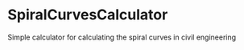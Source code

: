 SpiralCurvesCalculator
======================

Simple calculator for calculating the spiral curves in civil engineering
